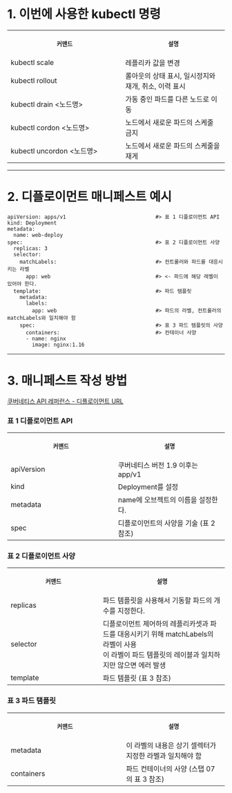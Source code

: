 # 1. 이번에 사용한 kubectl 명령

<table>
<tr>
<th align="center">
<img width="441" height="1">
<p> 
<small>
커맨드 
</small>
</p>
</th>
<th align="center">
<img width="441" height="1">
<p> 
<small>
설명
</small>
</p>
</th>
</tr>
<tr>
<td>
<!-- REMOVE THE BACKSLASHES -->
kubectl scale
</td>
<td>
<!-- REMOVE THE BACKSLASHES -->
레플리카 값을 변경
</td>
</tr>
<tr>
<td>
<!-- REMOVE THE BACKSLASHES -->
kubectl rollout
</td>
<td>
롤아웃의 상태 표시, 일시정지와 재개, 취소, 이력 표시
</td>
</tr>
<tr>
<td>
<!-- REMOVE THE BACKSLASHES -->
kubectl drain <노드명>
</td>
<td>
가동 중인 파드를 다른 노드로 이동
</td>
</tr>
<tr>
<td>
<!-- REMOVE THE BACKSLASHES -->
kubectl cordon <노드명>
</td>
<td>
노드에서 새로운 파드의 스케줄 금지
</td>
</tr>

<tr>
<td>
<!-- REMOVE THE BACKSLASHES -->
kubectl uncordon <노드명>
</td>
<td>
노드에서 새로운 파드의 스케줄을 재게
</td>
</tr>
</table>

----

# 2. 디플로이먼트 매니페스트 예시

```
apiVersion: apps/v1                             #> 표 1 디플로이먼트 API
kind: Deployment
metadata:
  name: web-deploy
spec:                                           #> 표 2 디플로이먼트 사양
  replicas: 3
  selector:                                     
    matchLabels:                                #> 컨트롤러와 파드를 대응시키는 라벨
      app: web                                  #> <- 파드에 해당 레벨이 있어야 한다.
  template:                                     #> 파드 템플릿
    metadata:
      labels:
        app: web                                #> 파드의 라벨, 컨트롤러의 matchLabels와 일치해야 함
    spec:                                       #> 표 3 파드 템플릿의 사양 
      containers:                               #> 컨테이너 사양
      - name: nginx
        image: nginx:1.16
```

----

# 3. 매니페스트 작성 방법

[쿠버네티스 API 레퍼런스 - 디플로이먼트 URL](https://kubernetes.io/docs/reference/kubernetes-api/workload-resources/deployment-v1/)

### 표 1 디플로이먼트 API 
<table>
<tr>
<th align="center">
<img width="441" height="1">
<p> 
<small>
커맨드 
</small>
</p>
</th>
<th align="center">
<img width="441" height="1">
<p> 
<small>
설명
</small>
</p>
</th>
</tr>
<tr>
<td>
<!-- REMOVE THE BACKSLASHES -->
apiVersion
</td>
<td>
<!-- REMOVE THE BACKSLASHES -->
쿠버네티스 버전 1.9 이후는 app/v1
</td>
</tr>
<tr>
<td>
<!-- REMOVE THE BACKSLASHES -->
kind
</td>
<td>
Deployment를 설정
</td>
</tr>
<tr>
<td>
<!-- REMOVE THE BACKSLASHES -->
metadata
</td>
<td>
name에 오브젝트의 이름을 설정한다.
</td>
</tr>
<tr>
<td>
<!-- REMOVE THE BACKSLASHES -->
spec
</td>
<td>
디플로이먼트의 사양을 기술 (표 2 참조)
</td>
</tr>
</table>


### 표 2 디플로이먼트 사양
<table>
<tr>
<th align="center">
<img width="441" height="1">
<p> 
<small>
커맨드 
</small>
</p>
</th>
<th align="center">
<img width="441" height="1">
<p> 
<small>
설명
</small>
</p>
</th>
</tr>
<tr>
<td>
<!-- REMOVE THE BACKSLASHES -->
replicas 
</td>
<td>
<!-- REMOVE THE BACKSLASHES -->
파드 템플릿을 사용해서 기동할 파드의 개수를 지정한다.
</td>
</tr>
<tr>
<td>
<!-- REMOVE THE BACKSLASHES -->
selector
</td>
<td>
디플로이먼트 제어하의 레플리카셋과 파드를 대응시키기 위해 matchLabels의 라벨이 사용 <br> 이 라벨이 파드 템플릿의 레이블과 일치하지만 않으면 에러 발생
</td>
</tr>
<tr>
<td>
<!-- REMOVE THE BACKSLASHES -->
template
</td>
<td>
파드 템플릿 (표 3 참조)
</td>
</tr>
</table>

### 표 3 파드 탬플릿
<table>
<tr>
<th align="center">
<img width="441" height="1">
<p> 
<small>
커맨드 
</small>
</p>
</th>
<th align="center">
<img width="441" height="1">
<p> 
<small>
설명
</small>
</p>
</th>
</tr>
<tr>
<td>
<!-- REMOVE THE BACKSLASHES -->
metadata
</td>
<td>
<!-- REMOVE THE BACKSLASHES -->
이 라벨의 내용은 상기 셀렉터가 지정한 라벨과 일치해야 함
</td>
</tr>
<tr>
<td>
<!-- REMOVE THE BACKSLASHES -->
containers
</td>
<td>
파드 컨테이너의 사양 (스탭 07의 표 3 참조)
</td>
</tr>
</table>